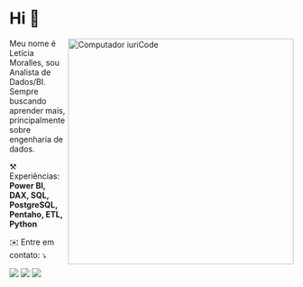 # Hi 👋

<img src="https://raw.githubusercontent.com/MicaelliMedeiros/micaellimedeiros/master/image/computer-illustration.png" min-width="300px" max-width="300px" width="400px" align="right" alt="Computador iuriCode">

<p align="left"> 
  Meu nome é Letícia Moralles, sou Analista de Dados/BI.<br>
  Sempre buscando aprender mais, principalmente sobre engenharia de dados.
</p>

<p align="left">
 ⚒️ Experiências: <strong>Power BI, DAX, SQL, PostgreSQL, Pentaho, ETL, Python</strong>
</p>

<p align="left">
 ✉️ Entre em contato: ⤵️
</p>

<p align="left">
  <a href="mailto:lemoralles20@gmail.com" alt="Gmail">
  <img src="https://img.shields.io/badge/-Gmail-FF0000?style=flat-square&labelColor=FF0000&logo=gmail&logoColor=white&link=pablomonteiro777@gmail.com" /></a>

  <a href="https://www.linkedin.com/in/leticia-moralles-166696a5" alt="Linkedin">
  <img src="https://img.shields.io/badge/-Linkedin-0e76a8?style=flat-square&logo=Linkedin&logoColor=white&link=https://www.linkedin.com/in/leticia-moralles-166696a5" /></a>

  <a href="https://api.whatsapp.com/send?phone=+5516992175323&text=" alt="WhatsApp">
  <img src="https://img.shields.io/badge/-WhatsApp-25d366?style=flat-square&labelColor=25d366&logo=whatsapp&logoColor=white&link=https://api.whatsapp.com/send?phone=+5516992175323&text="/></a>

</p>  
 
